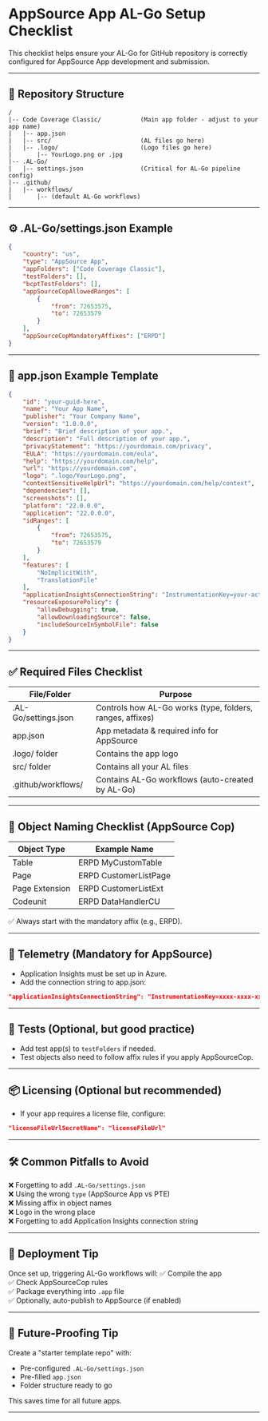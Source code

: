 
# AppSource App AL-Go Setup Checklist

This checklist helps ensure your AL-Go for GitHub repository is correctly configured for AppSource App development and submission.

---

## 📂 Repository Structure
```
/
|-- Code Coverage Classic/           (Main app folder - adjust to your app name)
|   |-- app.json
|   |-- src/                         (AL files go here)
|   |-- .logo/                       (Logo files go here)
|       |-- YourLogo.png or .jpg
|-- .AL-Go/
|   |-- settings.json                (Critical for AL-Go pipeline config)
|-- .github/
|   |-- workflows/
|       |-- (default AL-Go workflows)
```

---

## ⚙️ .AL-Go/settings.json Example

```json
{
    "country": "us",
    "type": "AppSource App",
    "appFolders": ["Code Coverage Classic"],
    "testFolders": [],
    "bcptTestFolders": [],
    "appSourceCopAllowedRanges": [
        {
            "from": 72653575,
            "to": 72653579
        }
    ],
    "appSourceCopMandatoryAffixes": ["ERPD"]
}
```

---

## 📄 app.json Example Template

```json
{
    "id": "your-guid-here",
    "name": "Your App Name",
    "publisher": "Your Company Name",
    "version": "1.0.0.0",
    "brief": "Brief description of your app.",
    "description": "Full description of your app.",
    "privacyStatement": "https://yourdomain.com/privacy",
    "EULA": "https://yourdomain.com/eula",
    "help": "https://yourdomain.com/help",
    "url": "https://yourdomain.com",
    "logo": ".logo/YourLogo.png",
    "contextSensitiveHelpUrl": "https://yourdomain.com/help/context",
    "dependencies": [],
    "screenshots": [],
    "platform": "22.0.0.0",
    "application": "22.0.0.0",
    "idRanges": [
        {
            "from": 72653575,
            "to": 72653579
        }
    ],
    "features": [
        "NoImplicitWith",
        "TranslationFile"
    ],
    "applicationInsightsConnectionString": "InstrumentationKey=your-actual-key-here",
    "resourceExposurePolicy": {
        "allowDebugging": true,
        "allowDownloadingSource": false,
        "includeSourceInSymbolFile": false
    }
}
```

---

## ✅ Required Files Checklist
| File/Folder | Purpose |
|---|---|
| .AL-Go/settings.json | Controls how AL-Go works (type, folders, ranges, affixes) |
| app.json | App metadata & required info for AppSource |
| .logo/ folder | Contains the app logo |
| src/ folder | Contains all your AL files |
| .github/workflows/ | Contains AL-Go workflows (auto-created by AL-Go) |

---

## 📛 Object Naming Checklist (AppSource Cop)
| Object Type | Example Name |
|---|---|
| Table | ERPD MyCustomTable |
| Page | ERPD CustomerListPage |
| Page Extension | ERPD CustomerListExt |
| Codeunit | ERPD DataHandlerCU |

✅ Always start with the mandatory affix (e.g., ERPD).

---

## 🔗 Telemetry (Mandatory for AppSource)
- Application Insights must be set up in Azure.
- Add the connection string to app.json:
```json
"applicationInsightsConnectionString": "InstrumentationKey=xxxx-xxxx-xxxx-xxxx"
```

---

## 🧪 Tests (Optional, but good practice)
- Add test app(s) to `testFolders` if needed.
- Test objects also need to follow affix rules if you apply AppSourceCop.

---

## 📦 Licensing (Optional but recommended)
- If your app requires a license file, configure:
```json
"licenseFileUrlSecretName": "licenseFileUrl"
```

---

## 🛠️ Common Pitfalls to Avoid
❌ Forgetting to add `.AL-Go/settings.json`  
❌ Using the wrong `type` (AppSource App vs PTE)  
❌ Missing affix in object names  
❌ Logo in the wrong place  
❌ Forgetting to add Application Insights connection string  

---

## 🚀 Deployment Tip
Once set up, triggering AL-Go workflows will:
✅ Compile the app  
✅ Check AppSourceCop rules  
✅ Package everything into `.app` file  
✅ Optionally, auto-publish to AppSource (if enabled)

---

## 🧰 Future-Proofing Tip
Create a "starter template repo" with:
- Pre-configured `.AL-Go/settings.json`
- Pre-filled `app.json`
- Folder structure ready to go

This saves time for all future apps.

---
